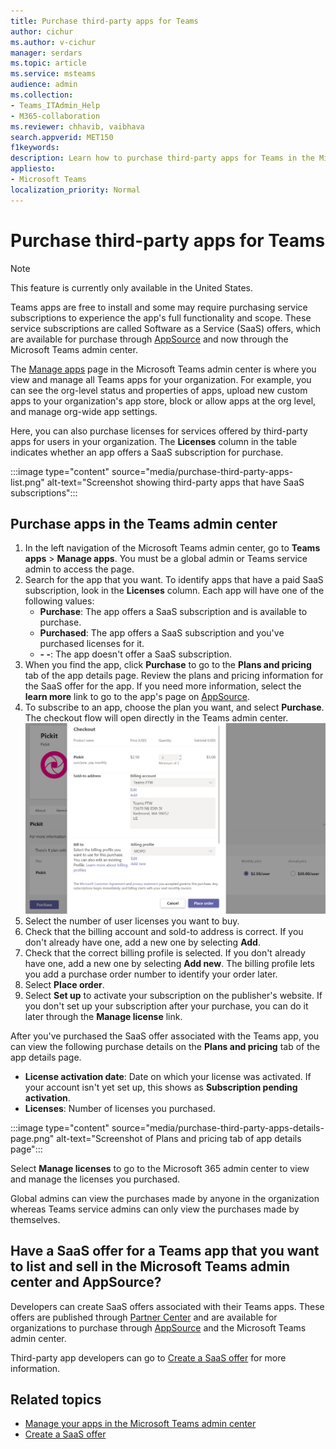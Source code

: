 ```yaml
---
title: Purchase third-party apps for Teams
author: cichur
ms.author: v-cichur
manager: serdars
ms.topic: article
ms.service: msteams
audience: admin
ms.collection: 
- Teams_ITAdmin_Help
- M365-collaboration
ms.reviewer: chhavib, vaibhava
search.appverid: MET150
f1keywords: 
description: Learn how to purchase third-party apps for Teams in the Microsoft Teams admin center.
appliesto: 
- Microsoft Teams
localization_priority: Normal
---
```

# Purchase third-party apps for Teams

> [!NOTE]
> This feature is currently only available in the United States.

Teams apps are free to install and some may require purchasing service subscriptions to experience the app's full functionality and scope. These service subscriptions are called Software as a Service (SaaS) offers, which are available for purchase through [AppSource](https://appsource.microsoft.com/) and now through the Microsoft Teams admin center.

The [Manage apps](manage-apps.md) page in the Microsoft Teams admin center is where you view and manage all Teams apps for your organization. For example, you can see the org-level status and properties of apps, upload new custom apps to your organization's app store, block or allow apps at the org level, and manage org-wide app settings.

Here, you can also purchase licenses for services offered by third-party apps for users in your organization. The **Licenses** column in the table indicates whether an app offers a SaaS subscription for purchase.

:::image type="content" source="media/purchase-third-party-apps-list.png" alt-text="Screenshot showing third-party apps that have SaaS subscriptions":::

## Purchase apps in the Teams admin center

1. In the left navigation of the Microsoft Teams admin center, go to **Teams apps** > **Manage apps**. You must be a global admin or Teams service admin to access the page.
2. Search for the app that you want. To identify apps that have a paid SaaS subscription, look in the **Licenses** column. Each app will have one of the following values:
    - **Purchase**: The app offers a SaaS subscription and is available to purchase.  
    - **Purchased**: The app offers a SaaS subscription and you've purchased licenses for it.
    - **- -**: The app doesn't offer a SaaS subscription.
3. When you find the app, click **Purchase** to go to the **Plans and pricing** tab of the app details page. Review the plans and pricing information for the SaaS offer for the app. If you need more information, select the **learn more** link to go to the app's page on [AppSource](https://appsource.microsoft.com/).  
4. To subscribe to an app, choose the plan you want, and select **Purchase**. The checkout flow will open directly in the Teams admin center.
    ![Screenshot of the purchase flow](media/purchase-flow.png)
5. Select the number of user licenses you want to buy.
6. Check that the billing account and sold-to address is correct. If you don't already have one, add a new one by selecting **Add**.
7. Check that the correct billing profile is selected. If you don't already have one, add a new one by selecting **Add new**. The billing profile lets you add a purchase order number to identify your order later.
8. Select **Place order**.
9. Select **Set up** to activate your subscription on the publisher's website. If you don't set up your subscription after your purchase, you can do it later through the **Manage license** link.

After you've purchased the SaaS offer associated with the Teams app, you can view the following purchase details on the **Plans and pricing** tab of the app details page.

- **License activation date**: Date on which your license was activated. If your account isn't yet set up, this shows as **Subscription pending activation**.
- **Licenses**: Number of licenses you purchased.

:::image type="content" source="media/purchase-third-party-apps-details-page.png" alt-text="Screenshot of Plans and pricing tab of app details page":::

Select **Manage licenses** to go to the Microsoft 365 admin center to view and manage the licenses you purchased.

Global admins can view the purchases made by anyone in the organization whereas Teams service admins can only view the purchases made by themselves.  

## Have a SaaS offer for a Teams app that you want to list and sell in the Microsoft Teams admin center and AppSource?

Developers can create SaaS offers associated with their Teams apps. These offers are published through [Partner Center](https://partner.microsoft.com) and are available for organizations to purchase through [AppSource](https://appsource.microsoft.com/) and the Microsoft Teams admin center.

Third-party app developers can go to [Create a SaaS offer](/azure/marketplace/partner-center-portal/create-new-saas-offer) for more information.

## Related topics

- [Manage your apps in the Microsoft Teams admin center](manage-apps.md)
- [Create a SaaS offer](/azure/marketplace/partner-center-portal/create-new-saas-offer)